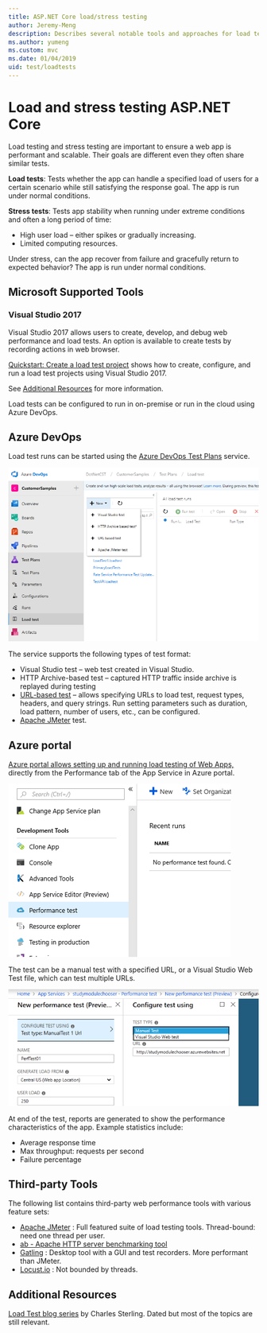 ```yaml
---
title: ASP.NET Core load/stress testing
author: Jeremy-Meng
description: Describes several notable tools and approaches for load testing and stress testing ASP.NET Core apps.
ms.author: yumeng
ms.custom: mvc
ms.date: 01/04/2019
uid: test/loadtests
---
```

# Load and stress testing ASP.NET Core

Load testing and stress testing are important to ensure a web app is performant and scalable. Their goals are different even they often share similar tests.

**Load tests**: Tests whether the app can handle a specified load of users for a certain scenario while still satisfying the response goal. The app is run under normal conditions.

**Stress tests**: Tests app stability when running under extreme conditions and often a long period of time:

* High user load – either spikes or gradually increasing.
* Limited computing resources.  

Under stress, can the app recover from failure and gracefully return to expected behavior? The app is run under normal conditions.

<!-- We generally don't allow wikipedia links
[A Wikipedia article](https://en.wikipedia.org/wiki/Software_performance_testing) describes different types of performance testing, include
[load testing](https://en.wikipedia.org/wiki/Software_performance_testing#Load_testing)
and [stress testing](https://en.wikipedia.org/wiki/Software_performance_testing#Stress_testing).
 -->

## Microsoft Supported Tools

### Visual Studio 2017

Visual Studio 2017 allows users to create, develop, and debug web performance and load tests. An option is available to create tests by recording actions in web browser.

[Quickstart: Create a load test project](/visualstudio/test/quickstart-create-a-load-test-project?view=vs-2017)
shows how to create, configure, and run a load test projects using Visual Studio 2017.

See [Additional Resources](#add) for more information.

Load tests can be configured to run in on-premise or run in the cloud using Azure DevOps.

## Azure DevOps

Load test runs can be started using the [Azure DevOps Test Plans](/azure/devops/test/load-test/index?view=vsts) service.

![](./load-tests/_static/azure-devops-load-test.png)

The service supports the following types of test format:

- Visual Studio test – web test created in Visual Studio.
- HTTP Archive-based test – captured HTTP traffic inside archive is replayed during testing
- [URL-based test](/azure/devops/test/load-test/get-started-simple-cloud-load-test?view=vsts) – allows specifying URLs to load test, request types, headers, and query strings. Run setting parameters such as duration, load pattern, number of users, etc., can be configured.
- [Apache JMeter](https://jmeter.apache.org/) test.

## Azure portal

[Azure portal allows setting up and running load testing of Web Apps,](/azure/devops/test/load-test/app-service-web-app-performance-test?view=vsts) directly from the Performance tab of the App Service in Azure portal.

![](./load-tests/_static/azure-appservice-perf-test.png)

The test can be a manual test with a specified URL, or a Visual Studio Web Test file, which can test multiple URLs.

![](./load-tests/_static/azure-appservice-perf-test-config.png)

At end of the test, reports are generated to show the performance characteristics of the app. Example statistics include:

- Average response time
- Max throughput: requests per second
- Failure percentage

## Third-party Tools

The following list contains third-party web performance tools with various feature sets:

- [Apache JMeter](https://jmeter.apache.org/) : Full featured suite of load testing tools. Thread-bound: need one thread per user.
- [ab - Apache HTTP server benchmarking tool](https://httpd.apache.org/docs/2.4/programs/ab.html)
- [Gatling](https://gatling.io/) : Desktop tool with a GUI and test recorders. More performant than JMeter.
- [Locust.io](https://locust.io/) : Not bounded by threads.

<a name="add"></a>
## Additional Resources

[Load Test blog series](https://blogs.msdn.microsoft.com/charles_sterling/2015/06/01/load-test-series-part-i-creating-web-performance-tests-for-a-load-test/)
by Charles Sterling. Dated but most of the topics are still relevant.
